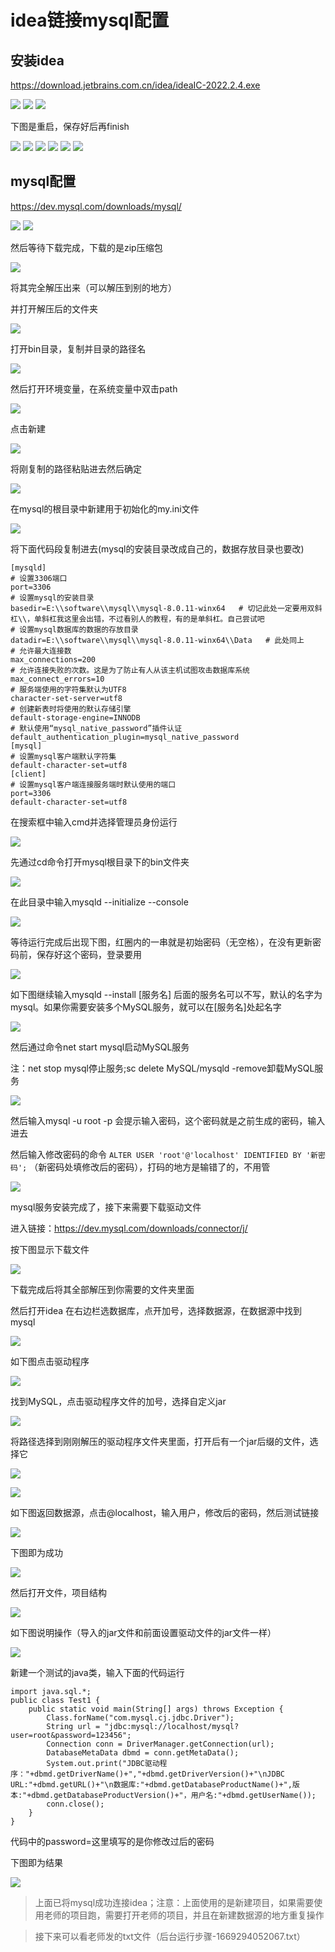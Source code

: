 # idea链接mysql配置

## 安装idea

https://download.jetbrains.com.cn/idea/ideaIC-2022.2.4.exe

![](../image/idea/30.png)
![](../image/idea/31.png)
![](../image/idea/32.png)

下图是重启，保存好后再finish

![](../image/idea/33.png)
![](../image/idea/34.png)
![](../image/idea/35.png)
![](../image/idea/36.png)
![](../image/idea/37.png)
![](../image/idea/38.png)


## mysql配置

https://dev.mysql.com/downloads/mysql/

![](../image/idea/1.png)
![](../image/idea/2.png)

然后等待下载完成，下载的是zip压缩包

![](../image/idea/3.png)

将其完全解压出来（可以解压到别的地方）

并打开解压后的文件夹

![](../image/idea/4.png)

打开bin目录，复制并目录的路径名

![](../image/idea/5.png)

然后打开环境变量，在系统变量中双击path

![](../image/idea/6.png)

点击新建

![](../image/idea/7.png)

将刚复制的路径粘贴进去然后确定

![](../image/idea/8.png)

在mysql的根目录中新建用于初始化的my.ini文件

![](../image/idea/9.png)

将下面代码段复制进去(mysql的安装目录改成自己的，数据存放目录也要改)

```
[mysqld]
# 设置3306端口
port=3306
# 设置mysql的安装目录
basedir=E:\\software\\mysql\\mysql-8.0.11-winx64   # 切记此处一定要用双斜杠\\，单斜杠我这里会出错，不过看别人的教程，有的是单斜杠。自己尝试吧
# 设置mysql数据库的数据的存放目录
datadir=E:\\software\\mysql\\mysql-8.0.11-winx64\\Data   # 此处同上
# 允许最大连接数
max_connections=200
# 允许连接失败的次数。这是为了防止有人从该主机试图攻击数据库系统
max_connect_errors=10
# 服务端使用的字符集默认为UTF8
character-set-server=utf8
# 创建新表时将使用的默认存储引擎
default-storage-engine=INNODB
# 默认使用“mysql_native_password”插件认证
default_authentication_plugin=mysql_native_password
[mysql]
# 设置mysql客户端默认字符集
default-character-set=utf8
[client]
# 设置mysql客户端连接服务端时默认使用的端口
port=3306
default-character-set=utf8
```

在搜索框中输入cmd并选择管理员身份运行

![](../image/idea/10.png)

先通过cd命令打开mysql根目录下的bin文件夹

![](../image/idea/11.png)

在此目录中输入mysqld --initialize --console

![](../image/idea/12.png)

等待运行完成后出现下图，红圈内的一串就是初始密码（无空格），在没有更新密码前，保存好这个密码，登录要用

![](../image/idea/13.png)

如下图继续输入mysqld --install [服务名]
后面的服务名可以不写，默认的名字为 mysql。如果你需要安装多个MySQL服务，就可以在[服务名]处起名字

![](../image/idea/14.png)

然后通过命令net start mysql启动MySQL服务

注：net stop mysql停止服务;sc delete MySQL/mysqld -remove卸载MySQL服务

![](../image/idea/15.png)

然后输入mysql -u root -p
会提示输入密码，这个密码就是之前生成的密码，输入进去

然后输入修改密码的命令
```ALTER USER 'root'@'localhost' IDENTIFIED BY '新密码';```
（新密码处填修改后的密码），打码的地方是输错了的，不用管

![](../image/idea/16.png)

mysql服务安装完成了，接下来需要下载驱动文件

进入链接：https://dev.mysql.com/downloads/connector/j/

按下图显示下载文件

![](../image/idea/20.png)

下载完成后将其全部解压到你需要的文件夹里面

然后打开idea
在右边栏选数据库，点开加号，选择数据源，在数据源中找到mysql

![](../image/idea/17.png)

如下图点击驱动程序

![](../image/idea/21.png)

找到MySQL，点击驱动程序文件的加号，选择自定义jar

![](../image/idea/22.png)

将路径选择到刚刚解压的驱动程序文件夹里面，打开后有一个jar后缀的文件，选择它

![](../image/idea/23.png)

![](../image/idea/24.png)

如下图返回数据源，点击@localhost，输入用户，修改后的密码，然后测试链接

![](../image/idea/25.png)

下图即为成功

![](../image/idea/19.png)

然后打开文件，项目结构

![](../image/idea/27.png)

如下图说明操作（导入的jar文件和前面设置驱动文件的jar文件一样）

![](../image/idea/28.png)

新建一个测试的java类，输入下面的代码运行

```
import java.sql.*;
public class Test1 {
    public static void main(String[] args) throws Exception {
        Class.forName("com.mysql.cj.jdbc.Driver");
        String url = "jdbc:mysql://localhost/mysql?user=root&password=123456";
        Connection conn = DriverManager.getConnection(url);
        DatabaseMetaData dbmd = conn.getMetaData();
        System.out.print("JDBC驱动程序："+dbmd.getDriverName()+","+dbmd.getDriverVersion()+"\nJDBC URL:"+dbmd.getURL()+"\n数据库:"+dbmd.getDatabaseProductName()+",版本:"+dbmd.getDatabaseProductVersion()+"，用户名:"+dbmd.getUserName());
        conn.close();
    }
}
```

代码中的password=这里填写的是你修改过后的密码

下图即为结果

![](../image/idea/29.png)

> 上面已将mysql成功连接idea；注意：上面使用的是新建项目，如果需要使用老师的项目跑，需要打开老师的项目，并且在新建数据源的地方重复操作

> 接下来可以看老师发的txt文件（后台运行步骤-1669294052067.txt）
